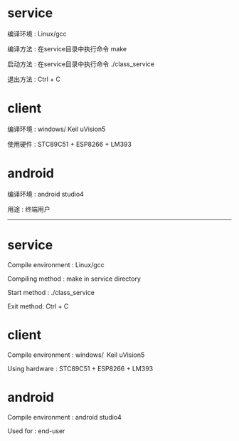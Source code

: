 # service
编译环境 : Linux/gcc

编译方法 : 在service目录中执行命令 make 

启动方法 : 在service目录中执行命令 ./class_service

退出方法 : Ctrl + C


# client
编译环境 : windows/ Keil uVision5

使用硬件 : STC89C51 + ESP8266 + LM393

# android
编译环境 : android studio4

用途 : 终端用户

---

# service
Compile environment : Linux/gcc

Compiling method : make in service directory

Start method : ./class_service

Exit method: Ctrl + C

# client
Compile environment : windows/ Keil uVision5

Using hardware : STC89C51 + ESP8266 + LM393


# android
Compile environment : android studio4

Used for : end-user
